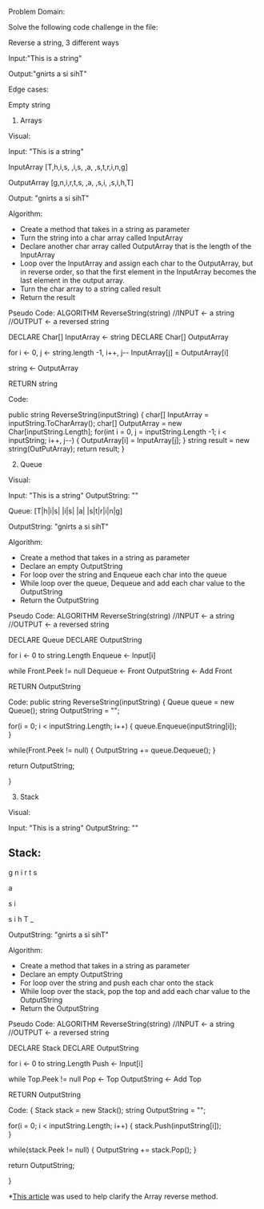 Problem Domain: 

Solve the following code challenge in the file:

Reverse a string, 3 different ways

Input:"This is a string"

Output:"gnirts a si sihT"

Edge cases:

Empty string

1. Arrays

Visual:

Input: "This is a string" 

InputArray
[T,h,i,s, ,i,s, ,a, ,s,t,r,i,n,g]

OutputArray
[g,n,i,r,t,s, ,a, ,s,i, ,s,i,h,T]

Output: "gnirts a si sihT"

Algorithm:
- Create a method that takes in a string as parameter 
- Turn the string into a char array called InputArray
- Declare another char array called OutputArray that is the length of the InputArray
- Loop over the InputArray and assign each char to the OutputArray, but in reverse order, so that the first element in the InputArray becomes the last element in the output array. 
- Turn the char array to a string called result
- Return the result

Pseudo Code:
ALGORITHM ReverseString(string)
//INPUT <- a string
//OUTPUT <- a reversed string

DECLARE Char[] InputArray <- string
DECLARE Char[] OutputArray

for i <- 0, j <- string.length -1, i++, j--
	InputArray[j] = OutputArray[i]

string <- OutputArray

RETURN string

Code:

public string ReverseString(inputString)
{
  char[] InputArray = inputString.ToCharArray();
  char[] OutputArray = new Char[inputString.Length];
  for(int i = 0, j = inputString.Length -1; i < inputString; i++, j--)
  {
     OutputArray[i] = InputArray[j];
  }
  string result = new string(OutPutArray);
  return result;
}

2. Queue

Visual:

Input: "This is a string" 
OutputString: ""

Queue:
[T|h|i|s| |i|s| |a| |s|t|r|i|n|g]

OutputString: "gnirts a si sihT"

Algorithm:
- Create a method that takes in a string as parameter
- Declare an empty OutputString
- For loop over the string and Enqueue each char into the queue
- While loop over the queue, Dequeue and add each char value to the OutputString
- Return the OutputString

Pseudo Code:
ALGORITHM ReverseString(string)
//INPUT <- a string
//OUTPUT <- a reversed string

DECLARE Queue
DECLARE OutputString 

for i <- 0 to string.Length
   Enqueue <- Input[i]

while Front.Peek != null
   Dequeue <- Front
   OutputString <- Add Front

RETURN OutputString 

Code:
public string ReverseString(inputString)
{
  Queue queue = new Queue(); 
  string OutputString = "";
  
  for(i = 0; i < inputString.Length; i++)
  {
    queue.Enqueue(inputString[i]);  
  }
  
  while(Front.Peek != null)
  {
    OutputString += queue.Dequeue(); 
  }
  
  return OutputString;

}


3. Stack

Visual:

Input: "This is a string" 
OutputString: ""

Stack:
-
g
n
i
r
t
s
 
a
 
s
i
 
s
i
h
T
_

OutputString: "gnirts a si sihT"

Algorithm:
- Create a method that takes in a string as parameter
- Declare an empty OutputString
- For loop over the string and push each char onto the stack 
- While loop over the stack, pop the top and add each char value to the OutputString
- Return the OutputString

Pseudo Code:
ALGORITHM ReverseString(string)
//INPUT <- a string
//OUTPUT <- a reversed string

DECLARE Stack
DECLARE OutputString 

for i <- 0 to string.Length
   Push <- Input[i]

while Top.Peek != null
   Pop <- Top
   OutputString <- Add Top

RETURN OutputString 

Code:
{
  Stack stack = new Stack(); 
  string OutputString = "";
  
  for(i = 0; i < inputString.Length; i++)
  {
    stack.Push(inputString[i]);  
  }
  
  while(stack.Peek != null)
  {
    OutputString += stack.Pop(); 
  }
  
  return OutputString;

}

*[This article](https://www.c-sharpcorner.com/UploadFile/19b1bd/reverse-a-string-in-different-ways-using-C-Sharp/) was used to help clarify the Array reverse method.
